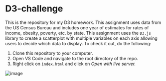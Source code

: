 # D3-challenge
This is the repository for my D3 homework. This assignment uses data from the US Census Bureau and includes one year of estimates for rates of income, obesity, poverty, etc. by state. This assignment uses the ```D3.js``` library to create a scatterplot with multiple variables on each axis allowing users to decide which data to display. To check it out, do the following:

1. Clone this repository to your computer.
1. Open VS Code and navigate to the root directory  of the repo.
1. Right click on ```index.html``` and click on *Open with live server.*

![image](https://user-images.githubusercontent.com/14172820/126095271-8ffd7eea-c82e-4932-b9de-ed5b62c63874.png)

